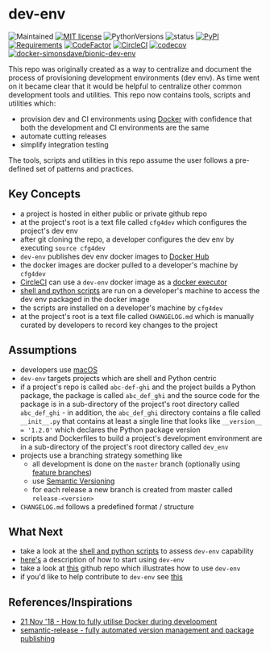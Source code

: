 # dev-env

![Maintained](https://img.shields.io/maintenance/yes/2022.svg?style=flat)
[![MIT license](http://img.shields.io/badge/license-MIT-brightgreen.svg)](http://opensource.org/licenses/MIT)
![PythonVersions](https://img.shields.io/pypi/pyversions/dev-env.svg?style=flat)
![status](https://img.shields.io/pypi/status/dev-env.svg?style=flat)
[![PyPI](https://img.shields.io/pypi/v/dev-env.svg?style=flat)](https://pypi.python.org/pypi/dev-env)
[![Requirements](https://requires.io/github/simonsdave/dev-env/requirements.svg?branch=release-0.6.18)](https://requires.io/github/simonsdave/dev-env/requirements/?branch=release-0.6.18)
[![CodeFactor](https://www.codefactor.io/repository/github/simonsdave/dev-env/badge/release-0.6.18)](https://www.codefactor.io/repository/github/simonsdave/dev-env/overview/release-0.6.18)
[![CircleCI](https://circleci.com/gh/simonsdave/dev-env/tree/release-0.6.18.svg?style=shield)](https://circleci.com/gh/simonsdave/dev-env/tree/release-0.6.18)
[![codecov](https://codecov.io/gh/simonsdave/dev-env/branch/release-0.6.18/graph/badge.svg)](https://codecov.io/gh/simonsdave/dev-env/branch/release-0.6.18)
[![docker-simonsdave/bionic-dev-env](https://img.shields.io/badge/docker-simonsdave%2Fbionic--dev--env-blue.svg)](https://hub.docker.com/r/simonsdave/bionic-dev-env/)

This repo was originally created as a way to centralize
and document the process of provisioning development environments (dev env).
As time went on it became clear that it would be helpful to
centralize other common development tools and utilities.
This repo now contains tools, scripts and utilities which:

* provision dev and CI environments using [Docker](https://www.docker.com/) with confidence that both the development and CI environments are the same
* automate cutting releases
* simplify integration testing

The tools, scripts and utilities in this repo assume the user follows a pre-defined set of patterns and practices.

## Key Concepts

* a project is hosted in either public or private github repo
* at the project's root is a text file called ```cfg4dev``` which configures the project's dev env
* after git cloning the repo, a developer configures the dev env by executing ```source cfg4dev```
* ```dev-env``` publishes dev env docker images to [Docker Hub](https://hub.docker.com/)
* the docker images are docker pulled to a developer's machine by ```cfg4dev```
* [CircleCI](https://www.circleci.com) can use a ```dev-env``` docker image as a [docker executor](https://circleci.com/docs/2.0/executor-types/#using-docker)
* [shell and python scripts](bin) are run on a developer's machine to access the dev env packaged in the docker image
* the scripts are installed on a developer's machine by ```cfg4dev```
* at the project's root is a text file called ```CHANGELOG.md``` which is manually curated by developers to record key changes to the project

## Assumptions

* developers use [macOS](https://www.apple.com/ca/macos/)
* ```dev-env``` targets projects which are shell and Python centric
* if a project's repo is called ```abc-def-ghi``` and the project builds
  a Python package, the package is called ```abc_def_ghi``` and the source
  code for the package is in a sub-directory of the project's root directory
  called ```abc_def_ghi``` - in addition, the ```abc_def_ghi``` directory
  contains a file called ```__init__.py``` that contains at least a single
  line that looks like ```__version__ = '1.2.0'``` which declares the Python
  package version
* scripts and Dockerfiles to build a project's development environment
  are in a sub-directory of the project's root directory called ```dev_env```
* projects use a branching strategy something like
  * all development is done on the ```master``` branch (optionally using [feature branches](https://guides.github.com/introduction/flow/))
  * use [Semantic Versioning](http://semver.org/)
  * for each release a new branch is created from master called ```release-<version>```
* ```CHANGELOG.md``` follows a predefined format / structure

## What Next

* take a look at the [shell and python scripts](bin) to assess ```dev-env``` capability
* [here's](docs/using.md) a description of how to start using ```dev-env```
* take a look at [this](https://github.com/simonsdave/dev-env-testing) github repo which illustrates how to use ```dev-env```
* if you'd like to help contribute to ```dev-env``` see [this](docs/contributing.md)

## References/Inspirations

* [21 Nov '18 - How to fully utilise Docker during development](https://medium.com/tsftech/how-to-fully-utilise-docker-during-development-42bb3cdc3017)
* [semantic-release - fully automated version management and package publishing](https://github.com/semantic-release/semantic-release)
